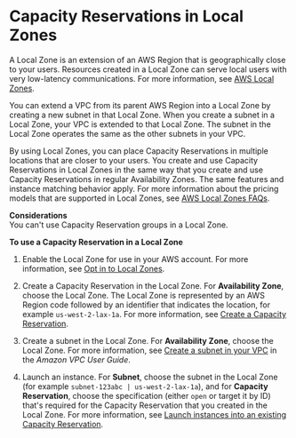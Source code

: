 # Capacity Reservations in Local Zones<a name="capacity-reservations-localzones"></a>

A Local Zone is an extension of an AWS Region that is geographically close to your users\. Resources created in a Local Zone can serve local users with very low\-latency communications\. For more information, see [AWS Local Zones](http://aws.amazon.com/about-aws/global-infrastructure/localzones/)\. 

You can extend a VPC from its parent AWS Region into a Local Zone by creating a new subnet in that Local Zone\. When you create a subnet in a Local Zone, your VPC is extended to that Local Zone\. The subnet in the Local Zone operates the same as the other subnets in your VPC\.

By using Local Zones, you can place Capacity Reservations in multiple locations that are closer to your users\. You create and use Capacity Reservations in Local Zones in the same way that you create and use Capacity Reservations in regular Availability Zones\. The same features and instance matching behavior apply\. For more information about the pricing models that are supported in Local Zones, see [AWS Local Zones FAQs](http://aws.amazon.com/about-aws/global-infrastructure/localzones/faqs/)\.

**Considerations**  
You can't use Capacity Reservation groups in a Local Zone\.

**To use a Capacity Reservation in a Local Zone**

1. Enable the Local Zone for use in your AWS account\. For more information, see [Opt in to Local Zones](using-regions-availability-zones.md#opt-in-local-zone)\. 

1. Create a Capacity Reservation in the Local Zone\. For **Availability Zone**, choose the Local Zone\. The Local Zone is represented by an AWS Region code followed by an identifier that indicates the location, for example `us-west-2-lax-1a`\. For more information, see [Create a Capacity Reservation](capacity-reservations-using.md#capacity-reservations-create)\. 

1. Create a subnet in the Local Zone\. For **Availability Zone**, choose the Local Zone\. For more information, see [Create a subnet in your VPC](https://docs.aws.amazon.com/vpc/latest/userguide/create-subnets.html) in the *Amazon VPC User Guide*\. 

1. Launch an instance\. For **Subnet**, choose the subnet in the Local Zone \(for example `subnet-123abc | us-west-2-lax-1a`\), and for **Capacity Reservation**, choose the specification \(either `open` or target it by ID\) that's required for the Capacity Reservation that you created in the Local Zone\. For more information, see [Launch instances into an existing Capacity Reservation](capacity-reservations-using.md#capacity-reservations-launch)\. 